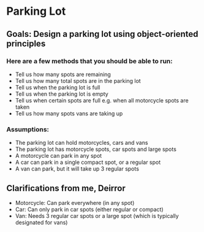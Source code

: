 # Parking Lot

Goals: Design a parking lot using object-oriented principles
-

### Here are a few methods that you should be able to run:

- Tell us how many spots are remaining
- Tell us how many total spots are in the parking lot
- Tell us when the parking lot is full
- Tell us when the parking lot is empty
- Tell us when certain spots are full e.g. when all motorcycle spots are taken
- Tell us how many spots vans are taking up

### Assumptions:

- The parking lot can hold motorcycles, cars and vans
- The parking lot has motorcycle spots, car spots and large spots
- A motorcycle can park in any spot
- A car can park in a single compact spot, or a regular spot
- A van can park, but it will take up 3 regular spots

Clarifications from me, Deirror
--
- Motorcycle: Can park everywhere (in any spot)
- Car: Can only park in car spots (either regular or compact)
- Van: Needs 3 regular car spots or a large spot (which is typically designated for vans)
